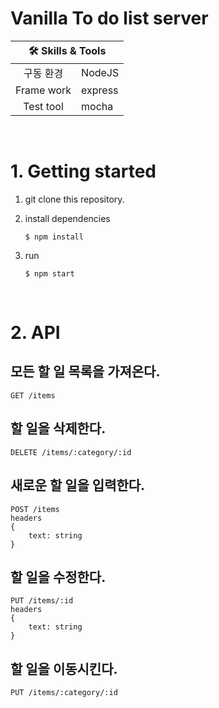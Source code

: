 # Vanilla To do list server

<table>
    <thead>
        <tr>
            <th colspan="2" style="text-align: center">
                🛠 Skills & Tools
            </th>
        </tr>
    </thead>
    <tbody>
        <tr>
            <td style="text-align: center">구동 환경</td>
            <td>NodeJS</td>
        </tr>
        <tr>
            <td style="text-align: center">Frame work</td>
            <td>express</td>
        </tr>
        <tr>
            <td style="text-align: center">Test tool</td>
            <td>mocha</td>
        </tr>
    </tbody>
</table>

</br>

# 1. Getting started

1. git clone this repository.

2. install dependencies

   `$ npm install`

3. run

   `$ npm start`

</br>

# 2. API

## 모든 할 일 목록을 가져온다.

```
GET /items
```

## 할 일을 삭제한다.

```
DELETE /items/:category/:id
```

## 새로운 할 일을 입력한다.

```
POST /items
headers
{
    text: string
}
```

## 할 일을 수정한다.

```
PUT /items/:id
headers
{
    text: string
}
```

## 할 일을 이동시킨다.

```
PUT /items/:category/:id
```
